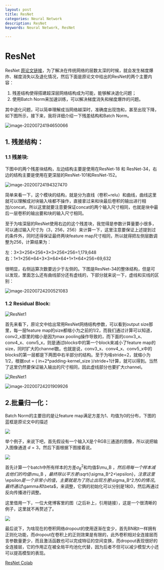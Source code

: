 ```yaml
---
layout: post
title: ResNet
categories: Neural Network
description: ResNet
keywords: Neural Network, ResNet

---
```


# ResNet

ResNet <a href="https://arxiv.org/pdf/1512.03385.pdf ">原论文链接</a>，为了解决在传统网络的层数太深的时候，就会发生梯度爆炸、梯度消失以及退化情况，然后下面是原论文中给出的ResNet的两个主要内容：

1. 残差结构使得搭建超深层网络结构成为可能，能够解决退化问题；
2. 使用Batch Norm来加速训练，可以解决梯度消失和梯度爆炸的问题。

其中退化问题，可以简单理解成当网络越深时，准确度出现饱和，甚至出现下降，如下图所示，接下来，我将详细介绍一下残差结构和Batch Norm。

![image-20200724194650066](https://s2.loli.net/2021/12/18/KLhF7RDBuYsgTN6.png)

## 1. 残差结构：

### 1.1  残差块:

下图中的两个残差块结构，左边结构主要是使用在ResNet-18 和 ResNet-34，右边的结构主要是使用在更深层的ResNet-101和ResNet-152。

![image-20200724194327470](https://s2.loli.net/2021/12/18/OgV7w81ujTL4EYN.png)

简单来看一下，这个模块的结构，就是分为直线（卷积+relu）和曲线，曲线这里就可以理解成对块输入啥都不操作，直接拿过来和块最后卷积的输出进行相加/concat，所以这里就要注意要保证concat的两个输入尺寸相同，也就是块中最后一层卷积的输出要和块的输入尺寸相同。

至于为啥深层的ResNet使用右边的这个残差块，我觉得是参数计算量要小很多，可以通过输入尺寸为（3，256，256）来计算一下，这里注意要保证上述提到过的条件外，同时还得保证最终两块feature map尺寸相同，所以就得把左侧层数调整为256，计算结果为：

左：3×3×256×256+3×3×256×256=1,179,648<br>右：1×1×256×64+3×3×64×64+1×1×64×256=69,632<br>

很明显，右侧运算次数要远少于左侧的。下图是ResNet-34的整体结构，但是可以发现，里面怎么还有曲线部分还有虚线的，下部分就来说一下，虚线和实线的区别：

![image-20200724200521083](https://s2.loli.net/2021/12/18/ibsk3HAp1qfFcZN.png)

### 1.2 Residual Block:

![ResNet1](https://s2.loli.net/2021/12/18/3I29mj8sfz7oSdM.png)

首先来看下，原论文中给出常用ResNet网络结构参数，可以看到output size那里，每一层feature map的size都缩小为之前的1/2，而我们通过计算可以知道，conv2_x那里的缩小是因为max pooling操作导致的，而下面的conv3_x、conv4_x、conv5_x，则是通过blocks中的第一个block来减小了feature map的size，同时扩大的channel数。也就是说，conv3_x、conv4_x、conv5_x中的blocks的第一层都是下两图中右半部分的结构。至于为啥stride=2，就缩小为1/2，根据out = ( in+2*padding-kernel_size )/stride+1计算，就可以得到。当然了这里仍然要保证输入输出的尺寸相同，因此虚线部分也要扩大channel。

![ResNet1](https://s2.loli.net/2021/12/18/jbnWGZpfCKTsi7D.png)

![image-20200724201909926](https://s2.loli.net/2021/12/18/vUmgDHGP6QpBN3W.png)

## 2.批量归一化：

Batch Norm的主要目的是让feature map满足方差为1、均值为0的分布，下图的蓝框是原论文中的描述

![](https://s2.loli.net/2021/12/18/xyz4oO2lrXc7k3S.png)

举个例子，来说下吧，首先假设有一个输入X是个RGB三通道的图像，所以说把输入图像通道 $d=3$，然后下面根据下图接着说。

![](https://s2.loli.net/2021/12/18/wu1jbPoRMKa3nsW.png)

首先计算一个batch中所有样本的方差$\sigma_B^2$和均值$\mu_B $，然后用每一个样本减去他们的均值$\mu_B $，最终除以平方差$\sqrt{\sigma_B^2+\epsilon}$，注意这里$\epsilon$是一个非常小的值，主要就是为了防止出现方差$\sigma_B^2$为0的情况。最终通过$\gamma$和$\beta$，来调整，它俩的初始化可以分别是1和0，然后再通过反向传播进行调整。

这里借用一下，一位大佬博客里的图（之后补上，引用链接），这是一个很清晰的例子，这里就不再赘述了。

![](https://s2.loli.net/2021/12/18/Elk25SFp3WqObcC.jpg)

最后说下，为啥现在的卷积网络dropout的使用逐渐在变少，首先BN和t一样拥有正则化功能，而dropout在卷积上的正则效果是有限的，此外卷积相对全连接层而言参数量更少，而且激活函数也可以完成特征的空间变换，而dropout表现很好的全连接层，它的作用正在被全局平均池化代替，因为后者不但可以减少模型大小还可以提高模型的表现。

<a href=" https://colab.research.google.com/drive/1TL4muG5BoNsNk5rd4u5KYqjEcsfTFc-m?usp=sharing">ResNet Colab</a>
